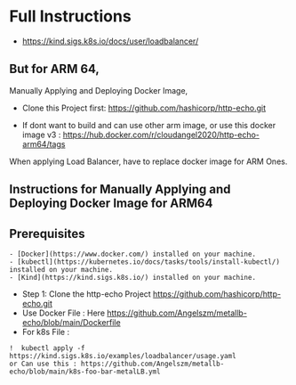 # Full Instructions 
- https://kind.sigs.k8s.io/docs/user/loadbalancer/



## But for ARM 64, 
Manually Applying and Deploying Docker Image, 
- Clone this Project first: https://github.com/hashicorp/http-echo.git

- If dont want to build and can use other arm image, or  use this docker image v3 : https://hub.docker.com/r/cloudangel2020/http-echo-arm64/tags


When applying Load Balancer, have to replace docker image for ARM Ones. 

## Instructions for Manually Applying and Deploying Docker Image for ARM64

## Prerequisites
```
- [Docker](https://www.docker.com/) installed on your machine.
- [kubectl](https://kubernetes.io/docs/tasks/tools/install-kubectl/) installed on your machine.
- [Kind](https://kind.sigs.k8s.io/) installed on your machine.
```

- Step 1: Clone the http-echo Project https://github.com/hashicorp/http-echo.git
- Use Docker File : Here https://github.com/Angelszm/metallb-echo/blob/main/Dockerfile
- For k8s File : 
```
!  kubectl apply -f https://kind.sigs.k8s.io/examples/loadbalancer/usage.yaml
or Can use this : https://github.com/Angelszm/metallb-echo/blob/main/k8s-foo-bar-metalLB.yml
```
